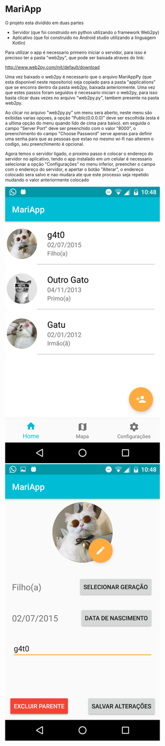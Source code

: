 # MariApp

O projeto esta dividido em duas partes

- Servidor (que foi construido em python utilizando o framework Web2py)
- Aplicativo (que foi construido no Android studio utilizando a linguagem Kotlin)

Para utilizar o app é necessario primeiro iniciar o servidor, para isso é precisso ter a pasta "web2py",
que pode ser baixada atraves do link:

http://www.web2py.com/init/default/download 

Uma vez baixado o web2py é necessario que o arquivo MariAppPy (que esta disponivel neste repositorio)
seja copiado para a pasta "applications" que se enconra dentro da pasta web2py, baixada anteriormente.
Uma vez que estes passos foram seguidos é necessario iniciarr o web2py, para isso basta clicar duas 
vezes no arquivo "web2py.py", tambem presente na pasta web2py.

Ao clicar no arquivo "web2py.py" um menu sera aberto, neste menu são exibidas varias opçoes, a opção
"Public(0.0.0.0)" deve ser escolhida (esta é a ultima opção do menu quando lido de cima para baixo).
em seguida o campo "Server Port" deve ser preenchido com o valor "8000", o preenchimento do campo
"Choose Password" serve apenas para definir uma senha para que as pessoas que estao no mesmo wi-fi
nao alterem o codigo, seu preenchimento é opcional.

Agora temos o servidor ligado, o proximo passo é colocar o endereço do servidor no aplicativo,
tendo o app instalado em um celular é necessario selecionar a opção "Configurações" no menu inferior,
preencher o campo com o endereço do servidor, e apertar o botão "Alterar", o endereço colocado sera
salvo e nao mudara ate que este processo seja repetido mudando o valor anteriormente colocado

![alt text](Screenshot_20170828-224837.png)
![alt text](Screenshot_20170828-224854.png)
